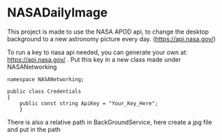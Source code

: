 # NASADailyImage

This project is made to use the NASA APOD api, to change the desktop background to a new astronomy picture every day. 
(https://api.nasa.gov/)

To run a key to nasa api needed, you can generate your own at: https://api.nasa.gov/ . 
Put this key in a new class made under NASANetworking
```
namespace NASANetworking;

public class Credentials
{
    public const string ApiKey = "Your_Key_Here";
    }
```

There is also a relative path in BackGroundService, here create a jpg file and put in the path
